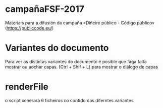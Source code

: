 # campañaFSF-2017
Materiais para a difusión da campaña «Diñeiro público - Código público» (https://publiccode.eu/)

# Variantes do documento
Para ver as distintas variantes do documento é posible que faga falta mostrar ou aochar capas. (Ctrl + Shif + L) para mostrar o diálogo de capas

# renderFile
o script xenerará 6 ficheiros co contido das diferntes variantes
